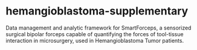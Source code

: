 # hemangioblastoma-supplementary

Data management and analytic framework for SmartForceps, a sensorized surgical bipolar forceps capable of quantifying the forces of tool-tissue interaction in microsurgery, used in Hemangioblastoma Tumor patients.